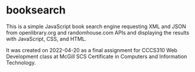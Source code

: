 # booksearch
This is a simple JavaScript book search engine requesting XML and JSON from openlibrary.org and randomhouse.com APIs and displaying the results with JavaScript, CSS, and HTML.

It was created on 2022-04-20 as a final assignment for CCCS310 Web Development class at McGill SCS Certificate in Computers and Information Technology.
